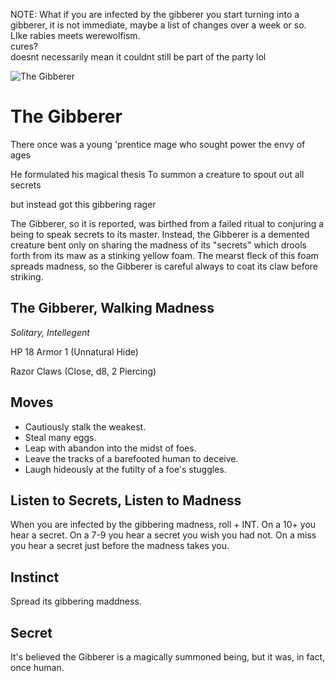 NOTE:
What if you are infected by the gibberer you start turning into a gibberer, it is not immediate, maybe a list of changes over a week or so. LIke rabies meets werewolfism. <br> cures?
<br> doesnt necessarily mean it couldnt still be part of the party lol 

![The Gibberer](/images/gibberer.jpg?raw=true)

# The Gibberer



There once was a young 'prentice mage
who sought power the envy of ages

He formulated his magical thesis
To summon a creature to spout out all secrets

but instead got this gibbering rager


The Gibberer, so it is reported, was birthed from a failed ritual to conjuring a being to speak secrets to its master. Instead, the Gibberer is a demented creature bent only on sharing the madness of its "secrets" which drools forth from its maw as a stinking yellow foam. The mearst fleck of this foam spreads madness, so the Gibberer is careful always to coat its claw before striking. 

## The Gibberer, Walking Madness

*Solitary, Intellegent*

HP 18
Armor 1 (Unnatural Hide)

Razor Claws (Close, d8, 2 Piercing) 

## Moves

- Cautiously stalk the weakest. 
- Steal many eggs.
- Leap with abandon into the midst of foes. 
- Leave the tracks of a barefooted human to deceive.
- Laugh hideously at the futilty of a foe's stuggles. 

## Listen to Secrets, Listen to Madness

When you are infected by the gibbering madness, roll + INT. 
On a 10+ you hear a secret.
On a 7-9 you hear a secret you wish you had not.
On a miss you hear a secret just before the madness takes you.


## Instinct

Spread its gibbering maddness. 

## Secret

It's believed the Gibberer is a magically summoned being, but it was, in fact, once human.
